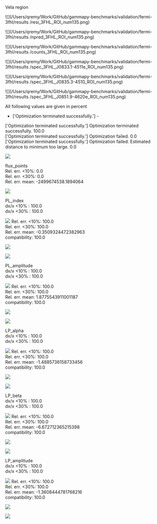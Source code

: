 
 Vela region 


 ![](/Users/qremy/Work/GitHub/gammapy-benchmarks/validation/fermi-3fhl/results /resi_3FHL_ROI_num135.png)

 ![](/Users/qremy/Work/GitHub/gammapy-benchmarks/validation/fermi-3fhl/results /npred_3FHL_ROI_num135.png)

 ![](/Users/qremy/Work/GitHub/gammapy-benchmarks/validation/fermi-3fhl/results /counts_3FHL_ROI_num135.png)

 ![](/Users/qremy/Work/GitHub/gammapy-benchmarks/validation/fermi-3fhl/results /spec_3FHL_J0833.1-4511e_ROI_num135.png)

 ![](/Users/qremy/Work/GitHub/gammapy-benchmarks/validation/fermi-3fhl/results /spec_3FHL_J0835.3-4510_ROI_num135.png)

 ![](/Users/qremy/Work/GitHub/gammapy-benchmarks/validation/fermi-3fhl/results /spec_3FHL_J0851.9-4620e_ROI_num135.png)

 All following values are given in percent 


- ['Optimization terminated successfully.'] -

['Optimization terminated successfully.']
Optimization terminated successfully. 100.0   
['Optimization terminated successfully.']
Optimization failed. 0.0   
['Optimization terminated successfully.']
Optimization failed. Estimated distance to minimum too large. 0.0   

 ![](/Users/qremy/Work/GitHub/gammapy-benchmarks/validation/fermi-3fhl/results/Cash_stat_corr.png)

flux_points   
Rel. err. <10%: 0.0   
Rel. err. <30%: 0.0   
Rel. err. mean: -2499674538.1894064   

 ![](/Users/qremy/Work/GitHub/gammapy-benchmarks/validation/fermi-3fhl/results/flux_points_errel.png)

PL_index   
dx/x <10% :  100.0   
dx/x <30% :  100.0   

 ![](/Users/qremy/Work/GitHub/gammapy-benchmarks/validation/fermi-3fhl/results/PL_index_corr.png)
Rel. err. <10%: 100.0   
Rel. err. <30%: 100.0   
Rel. err. mean: -0.3509324472382963   
compatibility: 100.0   

 ![](/Users/qremy/Work/GitHub/gammapy-benchmarks/validation/fermi-3fhl/results/PL_index_errel.png)

 ![](/Users/qremy/Work/GitHub/gammapy-benchmarks/validation/fermi-3fhl/results/PL_index_error_errel.png)

PL_amplitude   
dx/x <10% :  100.0   
dx/x <30% :  100.0   

 ![](/Users/qremy/Work/GitHub/gammapy-benchmarks/validation/fermi-3fhl/results/PL_amplitude_corr.png)
Rel. err. <10%: 100.0   
Rel. err. <30%: 100.0   
Rel. err. mean: 1.8775543911001187   
compatibility: 100.0   

 ![](/Users/qremy/Work/GitHub/gammapy-benchmarks/validation/fermi-3fhl/results/PL_amplitude_errel.png)

 ![](/Users/qremy/Work/GitHub/gammapy-benchmarks/validation/fermi-3fhl/results/PL_amplitude_error_errel.png)

LP_alpha   
dx/x <10% :  100.0   
dx/x <30% :  100.0   

 ![](/Users/qremy/Work/GitHub/gammapy-benchmarks/validation/fermi-3fhl/results/LP_alpha_corr.png)
Rel. err. <10%: 100.0   
Rel. err. <30%: 100.0   
Rel. err. mean: -1.4885736158733456   
compatibility: 100.0   

 ![](/Users/qremy/Work/GitHub/gammapy-benchmarks/validation/fermi-3fhl/results/LP_alpha_errel.png)

 ![](/Users/qremy/Work/GitHub/gammapy-benchmarks/validation/fermi-3fhl/results/LP_alpha_error_errel.png)

LP_beta   
dx/x <10% :  100.0   
dx/x <30% :  100.0   

 ![](/Users/qremy/Work/GitHub/gammapy-benchmarks/validation/fermi-3fhl/results/LP_beta_corr.png)
Rel. err. <10%: 100.0   
Rel. err. <30%: 100.0   
Rel. err. mean: -6.672712365215398   
compatibility: 100.0   

 ![](/Users/qremy/Work/GitHub/gammapy-benchmarks/validation/fermi-3fhl/results/LP_beta_errel.png)

 ![](/Users/qremy/Work/GitHub/gammapy-benchmarks/validation/fermi-3fhl/results/LP_beta_error_errel.png)

LP_amplitude   
dx/x <10% :  100.0   
dx/x <30% :  100.0   

 ![](/Users/qremy/Work/GitHub/gammapy-benchmarks/validation/fermi-3fhl/results/LP_amplitude_corr.png)
Rel. err. <10%: 100.0   
Rel. err. <30%: 100.0   
Rel. err. mean: -1.3608444781768216   
compatibility: 100.0   

 ![](/Users/qremy/Work/GitHub/gammapy-benchmarks/validation/fermi-3fhl/results/LP_amplitude_errel.png)

 ![](/Users/qremy/Work/GitHub/gammapy-benchmarks/validation/fermi-3fhl/results/LP_amplitude_error_errel.png)
